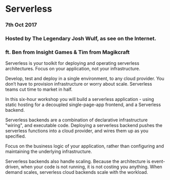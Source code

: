 # Serverless
### 7th Oct 2017
### Hosted by The Legendary Josh Wulf, as see on the Internet.
### ft. Ben from Insight Games & Tim from Magikcraft

Serverless is your toolkit for deploying and operating serverless architectures. Focus on your application, not your infrastructure.

Develop, test and deploy in a single environment, to any cloud provider. You don’t have to provision infrastructure or worry about scale. Serverless teams cut time to market in half.

In this six-hour workshop you will build a serverless application - using static hosting for a decoupled single-page-app frontend, and a Serverless backend.

Serverless backends are a combination of declarative infrastructure "wiring", and executable code. Deploying a serverless backend pushes the serverless functions into a cloud provider, and wires them up as you specified.

Focus on the business logic of your application, rather than configuring and maintaining the underlying infrastructure.

Serverless backends also handle scaling. Because the architecture is event-driven, when your code is not running, it is not costing you anything. When demand scales, serverless cloud backends scale with the workload.
